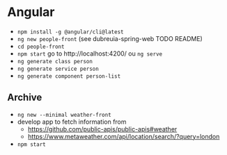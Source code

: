 # Angular

- `npm install -g @angular/cli@latest`
- `ng new people-front` (see dubreuia-spring-web TODO README)
- `cd people-front`
- `npm start` go to http://localhost:4200/ ou `ng serve`
- `ng generate class person`
- `ng generate service person`
- `ng generate component person-list`

## Archive

- `ng new --minimal weather-front`
- develop app to fetch information from
    - https://github.com/public-apis/public-apis#weather
    - https://www.metaweather.com/api/location/search/?query=london
- `npm start`
